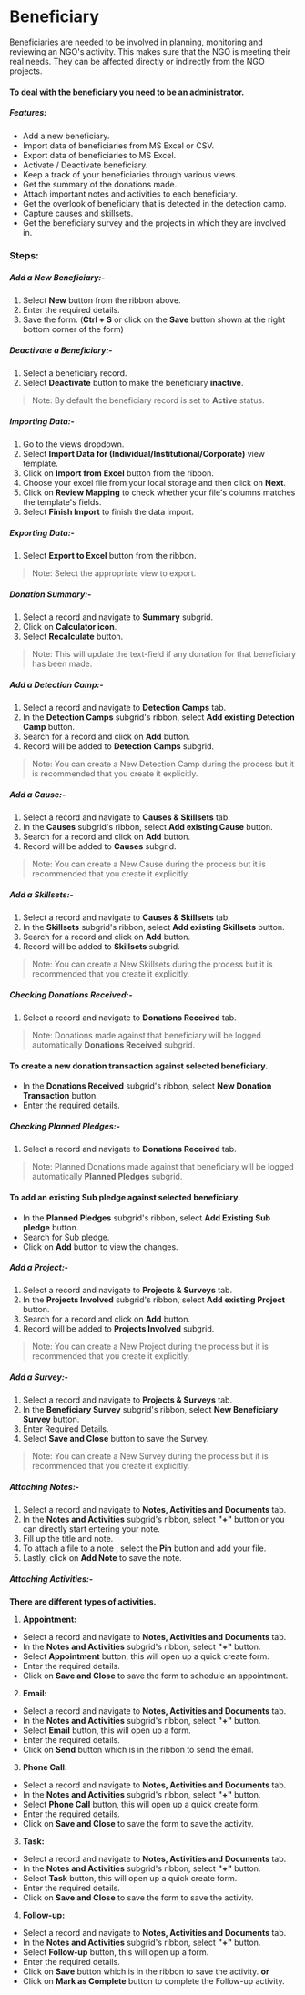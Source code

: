 # Beneficiary
Beneficiaries are needed to be involved in planning, monitoring and reviewing an NGO's activity. This makes sure that the NGO is meeting their real needs. They can be affected directly or indirectly from the NGO projects.
#### To deal with the beneficiary you need to be an administrator.
##### Features:
- Add a new beneficiary.
- Import data of beneficiaries from MS Excel or CSV.
- Export data of beneficiaries to MS Excel.
- Activate / Deactivate beneficiary.
- Keep a track of your beneficiaries through various views.
- Get the summary of the donations made.
- Attach important notes and activities to each beneficiary.
- Get the overlook of beneficiary that is detected in the detection camp.
- Capture causes and skillsets.
- Get the beneficiary survey and the projects in which they are involved in.

### Steps:
##### Add a New Beneficiary:-
1. Select **New** button from the ribbon above.
2. Enter the required details.
3. Save the form. (**Ctrl + S** or click on the **Save** button shown at the right bottom corner of the form)
##### Deactivate a Beneficiary:-
1. Select a beneficiary record.
2. Select **Deactivate** button to make the beneficiary **inactive**.
>Note: By default the beneficiary record is set to **Active** status.
##### Importing Data:-
1. Go to the views dropdown.
2. Select **Import Data for (Individual/Institutional/Corporate)** view template.
3. Click on **Import from Excel** button from the ribbon.
4. Choose your excel file from your local storage and then click on **Next**.
5. Click on **Review Mapping** to check whether your file's columns matches the template's fields.
6. Select **Finish Import** to finish the data import.
##### Exporting Data:-
1. Select **Export to Excel** button from the ribbon.
>Note: Select the appropriate view to export.
##### Donation Summary:-
1. Select a record and navigate to **Summary** subgrid.
2. Click on **Calculator icon**.
3. Select **Recalculate** button.
>Note: This will update the text-field if any donation for that beneficiary has been made.
##### Add a Detection Camp:-
1. Select a record and navigate to **Detection Camps** tab.
2. In the **Detection Camps** subgrid's ribbon, select **Add existing Detection Camp** button.
3. Search for a record and click on **Add** button.
4. Record will be added to **Detection Camps** subgrid.
>Note: You can create a New Detection Camp during the process but it is recommended that you create it explicitly.
##### Add a Cause:-
1. Select a record and navigate to **Causes & Skillsets** tab.
2. In the **Causes** subgrid's ribbon, select **Add existing Cause** button.
3. Search for a record and click on **Add** button.
4. Record will be added to **Causes** subgrid.
>Note: You can create a New Cause during the process but it is recommended that you create it explicitly.
##### Add a Skillsets:-
1. Select a record and navigate to **Causes & Skillsets** tab.
2. In the **Skillsets** subgrid's ribbon, select **Add existing Skillsets** button.
3. Search for a record and click on **Add** button.
4. Record will be added to **Skillsets** subgrid.
>Note: You can create a New Skillsets during the process but it is recommended that you create it explicitly.
##### Checking Donations Received:-
1. Select a record and navigate to **Donations Received** tab.
>Note: Donations made against that beneficiary will be logged automatically **Donations Received** subgrid.
#### To create a new donation transaction against selected beneficiary.
- In the **Donations Received** subgrid's ribbon, select **New Donation Transaction** button.
- Enter the required details.
##### Checking Planned Pledges:-
1. Select a record and navigate to **Donations Received** tab.
>Note: Planned Donations made against that beneficiary will be logged automatically **Planned Pledges** subgrid.
#### To add an existing Sub pledge against selected beneficiary.
- In the **Planned Pledges** subgrid's ribbon, select **Add Existing Sub pledge** button.
- Search for Sub pledge.
- Click on **Add** button to view the changes.
##### Add a Project:-
1. Select a record and navigate to **Projects & Surveys** tab.
2. In the **Projects Involved** subgrid's ribbon, select **Add existing Project** button.
3. Search for a record and click on **Add** button.
4. Record will be added to **Projects Involved** subgrid.
>Note: You can create a New Project during the process but it is recommended that you create it explicitly.
##### Add a Survey:-
1. Select a record and navigate to **Projects & Surveys** tab.
2. In the **Beneficiary Survey** subgrid's ribbon, select **New Beneficiary Survey** button.
3. Enter Required Details.
4. Select **Save and Close** button to save the Survey.
>Note: You can create a New Survey during the process but it is recommended that you create it explicitly.
##### Attaching Notes:-
1. Select a record and navigate to **Notes, Activities and Documents** tab.
2. In the **Notes and Activities** subgrid's ribbon, select **"+"** button or you can directly start entering your note.
3. Fill up the title and note.
4. To attach a file to a note , select the **Pin** button and add your file.
5. Lastly, click on **Add Note** to save the note.
##### Attaching Activities:-
**There are different types of activities.**
1. **Appointment:**
- Select a record and navigate to **Notes, Activities and Documents** tab.
- In the **Notes and Activities** subgrid's ribbon, select **"+"** button.
- Select **Appointment** button, this will open up a quick create form.
- Enter the required details.
- Click on **Save and Close** to save the form to schedule an appointment.
2. **Email:**
- Select a record and navigate to **Notes, Activities and Documents** tab.
- In the **Notes and Activities** subgrid's ribbon, select **"+"** button.
- Select **Email** button, this will open up a form.
- Enter the required details.
- Click on **Send** button which is in the ribbon to send the email.
3. **Phone Call:**
- Select a record and navigate to **Notes, Activities and Documents** tab.
- In the **Notes and Activities** subgrid's ribbon, select **"+"** button.
- Select **Phone Call** button, this will open up a quick create form.
- Enter the required details.
- Click on **Save and Close** to save the form to save the activity.
3. **Task:**
- Select a record and navigate to **Notes, Activities and Documents** tab.
- In the **Notes and Activities** subgrid's ribbon, select **"+"** button.
- Select **Task** button, this will open up a quick create form.
- Enter the required details.
- Click on **Save and Close** to save the form to save the activity.
4. **Follow-up:**
- Select a record and navigate to **Notes, Activities and Documents** tab.
- In the **Notes and Activities** subgrid's ribbon, select **"+"** button.
- Select **Follow-up** button, this will open up a form.
- Enter the required details.
- Click on **Save** button which is in the ribbon to save the activity. **or**
- Click on **Mark as Complete** button to complete the Follow-up activity.